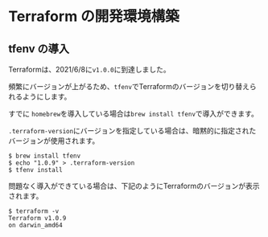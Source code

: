 # Terraform の開発環境構築

## tfenv の導入

Terraformは、2021/6/8に`v1.0.0`に到達しました。

頻繁にバージョンが上がるため、`tfenv`でTerraformのバージョンを切り替えられるようにします。

すでに `homebrew`を導入している場合は`brew install tfenv`で導入ができます。

`.terraform-version`にバージョンを指定している場合は、暗黙的に指定されたバージョンが使用されます。

```
$ brew install tfenv
$ echo "1.0.9" > .terraform-version
$ tfenv install
```

問題なく導入ができている場合は、下記のようにTerraformのバージョンが表示されます。

```
$ terraform -v
Terraform v1.0.9
on darwin_amd64
```
